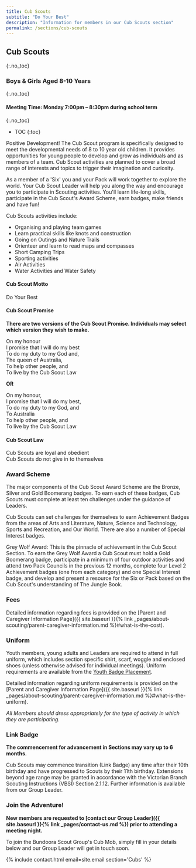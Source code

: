 ```yaml
---
title: Cub Scouts
subtitle: "Do Your Best"
description: "Information for members in our Cub Scouts section"
permalink: /sections/cub-scouts
---
```


## Cub Scouts
{:.no_toc}

### Boys & Girls Aged 8-10 Years
{:.no_toc}

#### Meeting Time: Monday 7:00pm – 8:30pm during school term
{:.no_toc}

- TOC
{:toc}

Positive Development! The Cub Scout program is specifically designed to meet the developmental needs of 8 to 10 year old children. It provides opportunities for young people to develop and grow as individuals and as members of a team. Cub Scout activities are planned to cover a broad range of interests and topics to trigger their imagination and curiosity.

As a member of a 'Six' you and your Pack will work together to explore the world. Your Cub Scout Leader will help you along the way and encourage you to participate in Scouting activities. You'll learn life-long skills, participate in the Cub Scout's Award Scheme, earn badges, make friends and have fun!

Cub Scouts activities include:

* Organising and playing team games
* Learn practical skills like knots and construction
* Going on Outings and Nature Trails
* Orienteer and learn to read maps and compasses
* Short Camping Trips
* Sporting activities
* Air Activities
* Water Activities and Water Safety

#### Cub Scout Motto

Do Your Best

#### Cub Scout Promise

**There are two versions of the Cub Scout Promise. Individuals may select which version they wish to make.**

On my honour  
I promise that I will do my best  
To do my duty to my God and,  
The queen of Australia,  
To help other people, and  
To live by the Cub Scout Law

**OR**

On my honour,  
I promise that I will do my best,  
To do my duty to my God, and  
To Australia  
To help other people, and  
To live by the Cub Scout Law

#### Cub Scout Law

Cub Scouts are loyal and obedient  
Cub Scouts do not give in to themselves  

### Award Scheme

The major components of the Cub Scout Award Scheme are the Bronze, Silver and Gold Boomerang badges. To earn each of these badges, Cub Scouts must complete at least ten challenges under the guidance of Leaders.

Cub Scouts can set challenges for themselves to earn Achievement Badges from the areas of Arts and Literature, Nature, Science and Technology, Sports and Recreation, and Our World. There are also a number of Special Interest badges.

Grey Wolf Award: This is the pinnacle of achievement in the Cub Scout Section. To earn the Grey Wolf Award a Cub Scout must hold a Gold Boomerang badge, participate in a minimum of four outdoor activities and attend two Pack Councils in the previous 12 months, complete four Level 2 Achievement badges (one from each category) and one Special Interest badge, and develop and present a resource for the Six or Pack based on the Cub Scout's understanding of The Jungle Book.

### Fees

Detailed information regarding fees is provided on the [Parent and Caregiver Information Page]({{ site.baseurl }}{% link _pages/about-scouting/parent-caregiver-information.md %}#what-is-the-cost).

### Uniform

Youth members, young adults and Leaders are required to attend in full uniform, which includes section specific shirt, scarf, woggle and enclosed shoes (unless otherwise advised for individual meetings). Uniform requirements are available from the [Youth Badge Placement](https://scoutsvictoria.com.au/age-sections-adults/cub-scouts/uniform-and-badge-placement/).

Detailed information regarding uniform requirements is provided on the [Parent and Caregiver Information Page]({{ site.baseurl }}{% link _pages/about-scouting/parent-caregiver-information.md %}#what-is-the-uniform).

*All Members should dress appropriately for the type of activity in which they are participating.*

### Link Badge

**The commencement for advancement in Sections may vary up to 6 months.**

Cub Scouts may commence transition (Link Badge) any time after their 10th birthday and have progressed to Scouts by their 11th birthday. Extensions beyond age range may be granted in accordance with the Victorian Branch Scouting Instructions (VBSI) Section 2.1.12. Further information is available from our Group Leader.

### Join the Adventure!

**New members are requested to [contact our Group Leader]({{ site.baseurl }}{% link _pages/contact-us.md %}) prior to attending a meeting night.**

To join the Bundoora Scout Group's Cub Mob, simply fill in your details below and our Group Leader will get in touch soon.

{% include contact.html email=site.email section='Cubs' %}